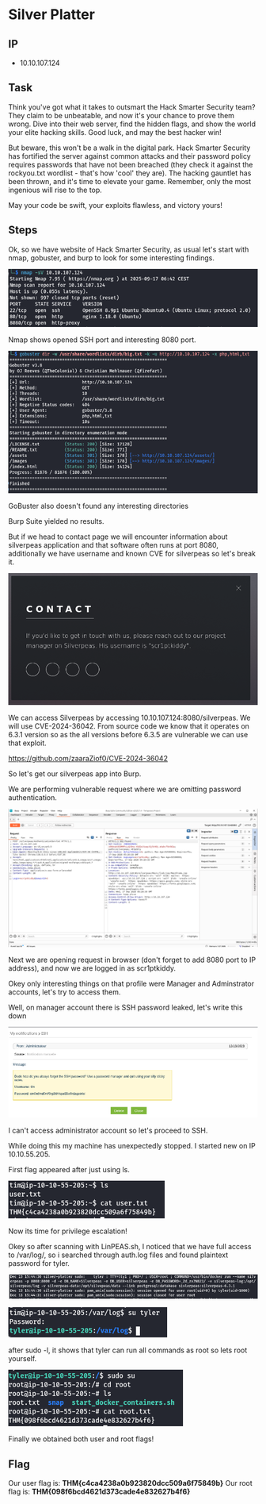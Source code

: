 # Silver Platter
## IP
- 10.10.107.124
## Task

Think you've got what it takes to outsmart the Hack Smarter Security team? They claim to be unbeatable, and now it's your chance to prove them wrong. Dive into their web server, find the hidden flags, and show the world your elite hacking skills. Good luck, and may the best hacker win!

But beware, this won't be a walk in the digital park. Hack Smarter Security has fortified the server against common attacks and their password policy requires passwords that have not been breached (they check it against the rockyou.txt wordlist - that's how 'cool' they are). The hacking gauntlet has been thrown, and it's time to elevate your game. Remember, only the most ingenious will rise to the top. 

May your code be swift, your exploits flawless, and victory yours!

## Steps

Ok, so we have website of Hack Smarter Security, as usual let's start with nmap, gobuster, and burp to look for some interesting findings.

![alt text](image.png)

Nmap shows opened SSH port and interesting 8080 port.

![alt text](image-1.png)

GoBuster also doesn't found any interesting directories

Burp Suite yielded no results.

But if we head to contact page we will encounter information about silverpeas application and that software often runs at port 8080, additionally we have username and known CVE for silverpeas so let's break it.

![alt text](image-2.png)

We can access Silverpeas by accessing 10.10.107.124:8080/silverpeas. We will use CVE-2024-36042. From source code we know that it operates on 6.3.1 version so as the all versions before 6.3.5 are vulnerable we can use that exploit.

https://github.com/zaaraZiof0/CVE-2024-36042

So let's get our silverpeas app into Burp.

We are performing vulnerable request where we are omitting password authentication.

![alt text](image-3.png)

Next we are opening request in browser (don't forget to add 8080 port to IP address), and now we are logged in as scr1ptkiddy.

Okey only interesting things on that profile were Manager and Adminstrator accounts, let's try to access them.

Well, on manager account there is SSH password leaked, let's write this down

![alt text](image-4.png)

I can't access administrator account so let's proceed to SSH.

While doing this my machine has unexpectedly stopped. I started new on IP 10.10.55.205.

First flag appeared after just using ls.

![alt text](image-5.png)

Now its time for privilege escalation!

Okey so after scanning with LinPEAS.sh, I noticed that we have full access to /var/log/, so i searched through auth.log files and found plaintext password for tyler.

![alt text](image-6.png)

![alt text](image-7.png)

after sudo -l, it shows that tyler can run all commands as root so lets root yourself.

![alt text](image-8.png)

Finally we obtained both user and root flags!

## Flag

Our user flag is: **THM{c4ca4238a0b923820dcc509a6f75849b}**
Our root flag is: **THM{098f6bcd4621d373cade4e832627b4f6}**